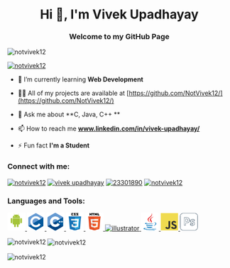 <h1 align="center">Hi 👋, I'm Vivek Upadhayay</h1>
<h3 align="center">Welcome to my GitHub Page</h3>

<p align="left"> <img src="https://komarev.com/ghpvc/?username=notvivek12&label=Profile%20views&color=0e75b6&style=flat" alt="notvivek12" /> </p>

<p align="left"> <a href="https://twitter.com/notvivek12" target="blank"><img src="https://img.shields.io/twitter/follow/notvivek12?logo=twitter&style=for-the-badge" alt="notvivek12" /></a> </p>

- 🌱 I’m currently learning **Web Development**

- 👨‍💻 All of my projects are available at [https://github.com/NotVivek12/](https://github.com/NotVivek12/)

- 💬 Ask me about **C, Java, C++ **

- 📫 How to reach me **www.linkedin.com/in/vivek-upadhayay/**

- ⚡ Fun fact **I'm a Student**

<h3 align="left">Connect with me:</h3>
<p align="left">
<a href="https://twitter.com/notvivek12" target="blank"><img align="center" src="https://raw.githubusercontent.com/rahuldkjain/github-profile-readme-generator/master/src/images/icons/Social/twitter.svg" alt="notvivek12" height="30" width="40" /></a>
<a href="www.linkedin.com/in/vivek-upadhayay" target="blank"><img align="center" src="https://raw.githubusercontent.com/rahuldkjain/github-profile-readme-generator/master/src/images/icons/Social/linked-in-alt.svg" alt="vivek upadhayay" height="30" width="40" /></a>
<a href="https://stackoverflow.com/users/23301890" target="blank"><img align="center" src="https://raw.githubusercontent.com/rahuldkjain/github-profile-readme-generator/master/src/images/icons/Social/stack-overflow.svg" alt="23301890" height="30" width="40" /></a>
<a href="https://instagram.com/notvivek12" target="blank"><img align="center" src="https://raw.githubusercontent.com/rahuldkjain/github-profile-readme-generator/master/src/images/icons/Social/instagram.svg" alt="notvivek12" height="30" width="40" /></a>
</p>

<h3 align="left">Languages and Tools:</h3>
<p align="left"> <a href="https://developer.android.com" target="_blank" rel="noreferrer"> <img src="https://raw.githubusercontent.com/devicons/devicon/master/icons/android/android-original-wordmark.svg" alt="android" width="40" height="40"/> </a> <a href="https://www.cprogramming.com/" target="_blank" rel="noreferrer"> <img src="https://raw.githubusercontent.com/devicons/devicon/master/icons/c/c-original.svg" alt="c" width="40" height="40"/> </a> <a href="https://www.w3schools.com/cpp/" target="_blank" rel="noreferrer"> <img src="https://raw.githubusercontent.com/devicons/devicon/master/icons/cplusplus/cplusplus-original.svg" alt="cplusplus" width="40" height="40"/> </a> <a href="https://www.w3schools.com/css/" target="_blank" rel="noreferrer"> <img src="https://raw.githubusercontent.com/devicons/devicon/master/icons/css3/css3-original-wordmark.svg" alt="css3" width="40" height="40"/> </a> <a href="https://www.w3.org/html/" target="_blank" rel="noreferrer"> <img src="https://raw.githubusercontent.com/devicons/devicon/master/icons/html5/html5-original-wordmark.svg" alt="html5" width="40" height="40"/> </a> <a href="https://www.adobe.com/in/products/illustrator.html" target="_blank" rel="noreferrer"> <img src="https://www.vectorlogo.zone/logos/adobe_illustrator/adobe_illustrator-icon.svg" alt="illustrator" width="40" height="40"/> </a> <a href="https://www.java.com" target="_blank" rel="noreferrer"> <img src="https://raw.githubusercontent.com/devicons/devicon/master/icons/java/java-original.svg" alt="java" width="40" height="40"/> </a> <a href="https://developer.mozilla.org/en-US/docs/Web/JavaScript" target="_blank" rel="noreferrer"> <img src="https://raw.githubusercontent.com/devicons/devicon/master/icons/javascript/javascript-original.svg" alt="javascript" width="40" height="40"/> </a> <a href="https://www.photoshop.com/en" target="_blank" rel="noreferrer"> <img src="https://raw.githubusercontent.com/devicons/devicon/master/icons/photoshop/photoshop-line.svg" alt="photoshop" width="40" height="40"/> </a> </p>

<p><img align="left" src="https://github-readme-stats.vercel.app/api/top-langs?username=notvivek12&show_icons=true&locale=en&layout=compact" alt="notvivek12" /></p>

<p>&nbsp;<img align="center" src="https://github-readme-stats.vercel.app/api?username=notvivek12&show_icons=true&locale=en" alt="notvivek12" /></p>

<p><img align="center" src="https://github-readme-streak-stats.herokuapp.com/?user=notvivek12&" alt="notvivek12" /></p>
